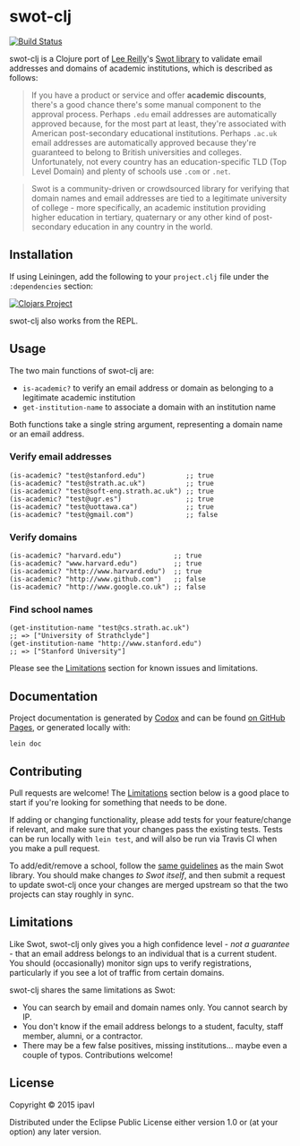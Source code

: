 # swot-clj

[![Build Status](https://travis-ci.org/ipavl/swot-clj.svg?branch=master)](https://travis-ci.org/ipavl/swot-clj)

swot-clj is a Clojure port of [Lee Reilly](https://github.com/leereilly)'s [Swot library](https://github.com/leereilly/swot) to validate email addresses and domains of academic institutions, which is described as follows:

> If you have a product or service and offer **academic discounts**, there's a good chance there's some manual component to the approval process. Perhaps `.edu` email addresses are automatically approved because, for the most part at least, they're associated with American post-secondary educational institutions. Perhaps `.ac.uk` email addresses are automatically approved because they're guaranteed to belong to British universities and colleges. Unfortunately, not every country has an education-specific TLD (Top Level Domain) and plenty of schools use `.com` or `.net`.

> Swot is a community-driven or crowdsourced library for verifying that domain names and email addresses are tied to a legitimate university of college - more specifically, an academic institution providing higher education in tertiary, quaternary or any other kind of post-secondary education in any country in the world.

## Installation

If using Leiningen, add the following to your `project.clj` file under the `:dependencies` section:

[![Clojars Project](http://clojars.org/swot-clj/latest-version.svg)](http://clojars.org/swot-clj)

swot-clj also works from the REPL.

## Usage

The two main functions of swot-clj are:

* `is-academic?` to verify an email address or domain as belonging to a legitimate academic institution
* `get-institution-name` to associate a domain with an institution name

Both functions take a single string argument, representing a domain name or an email address.

### Verify email addresses

    (is-academic? "test@stanford.edu")          ;; true
    (is-academic? "test@strath.ac.uk")          ;; true
    (is-academic? "test@soft-eng.strath.ac.uk") ;; true
    (is-academic? "test@ugr.es")                ;; true
    (is-academic? "test@uottawa.ca")            ;; true
    (is-academic? "test@gmail.com")             ;; false

### Verify domains

    (is-academic? "harvard.edu")             ;; true
    (is-academic? "www.harvard.edu")         ;; true
    (is-academic? "http://www.harvard.edu")  ;; true
    (is-academic? "http://www.github.com")   ;; false
    (is-academic? "http://www.google.co.uk") ;; false

### Find school names

    (get-institution-name "test@cs.strath.ac.uk")
    ;; => ["University of Strathclyde"]
    (get-institution-name "http://www.stanford.edu")
    ;; => ["Stanford University"]

Please see the [Limitations](#limitations) section for known issues and limitations.

## Documentation

Project documentation is generated by [Codox](https://github.com/weavejester/codox) and can be found [on GitHub Pages](https://ipavl.github.io/swot-clj/doc), or generated locally with:

    lein doc

## Contributing

Pull requests are welcome! The [Limitations](#limitations) section below is a good place to start if you're looking for something that needs to be done.

If adding or changing functionality, please add tests for your feature/change if relevant, and make sure that your changes pass the existing tests. Tests can be run locally with `lein test`, and will also be run via Travis CI when you make a pull request.

To add/edit/remove a school, follow the [same guidelines](https://github.com/leereilly/swot/blob/master/CONTRIBUTING.md) as the main Swot library. You should make changes *to Swot itself*, and then submit a request to update swot-clj once your changes are merged upstream so that the two projects can stay roughly in sync.

## Limitations

Like Swot, swot-clj only gives you a high confidence level - *not a guarantee* - that an email address belongs to an individual that is a current student. You should (occasionally) monitor sign ups to verify registrations, particularly if you see a lot of traffic from certain domains.

swot-clj shares the same limitations as Swot:

* You can search by email and domain names only. You cannot search by IP.
* You don't know if the email address belongs to a student, faculty, staff member, alumni, or a contractor.
* There may be a few false positives, missing institutions... maybe even a couple of typos. Contributions welcome!

## License

Copyright © 2015 ipavl

Distributed under the Eclipse Public License either version 1.0 or (at your option) any later version.
